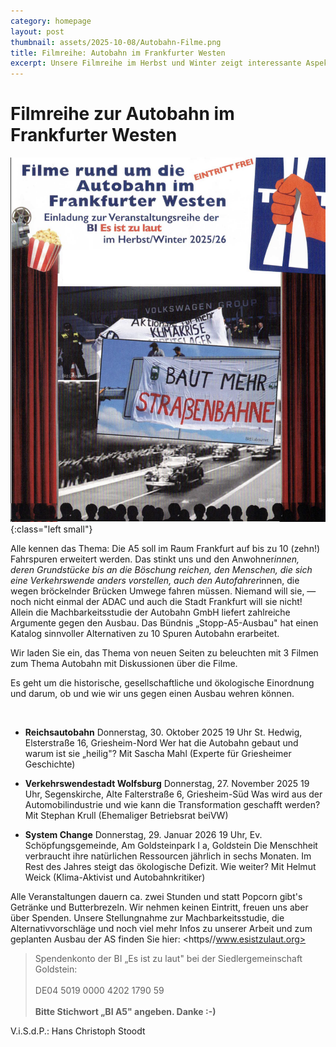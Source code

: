 ```yaml
---
category: homepage
layout: post
thumbnail: assets/2025-10-08/Autobahn-Filme.png
title: Filmreihe: Autobahn im Frankfurter Westen
excerpt: Unsere Filmreihe im Herbst und Winter zeigt interessante Aspekte zur Autobahn, ihrer Geschichte, aber auch, wie es weitergehen sollte.
---
```


# Filmreihe zur Autobahn im Frankfurter Westen

![Ankündigungsplakat der Filmreihe](/assets/2025-10-08/Autobahn-Filme.png){:class="left small"}

Alle kennen das Thema: Die A5 soll im Raum
Frankfurt auf bis zu 10 (zehn!) Fahrspuren erweitert
werden. Das stinkt uns und den Anwohner*innen,
deren Grundstücke bis an die Böschung reichen, den Menschen,
die sich eine Verkehrswende anders vorstellen, auch den
Autofahrer*innen, die wegen bröckelnder Brücken Umwege
fahren müssen. Niemand will sie, — noch nicht einmal der
ADAC und auch die Stadt Frankfurt will sie nicht!
Allein die Machbarkeitsstudie der Autobahn GmbH liefert
zahlreiche Argumente gegen den Ausbau.
Das Bündnis „Stopp-A5-Ausbau" hat einen Katalog sinnvoller
Alternativen zu 10 Spuren Autobahn erarbeitet.

Wir laden Sie ein, das Thema von neuen Seiten zu beleuchten 
mit 3 Filmen zum Thema Autobahn 
mit Diskussionen über die Filme. 

Es geht um die historische, gesellschaftliche und ökologische Einordnung und darum, 
ob und wie wir uns gegen einen Ausbau wehren können. 

<br style="clear: both" />

- **Reichsautobahn**
  Donnerstag, 30. Oktober 2025 19 Uhr St. Hedwig, Elsterstraße 16, Griesheim-Nord
  Wer hat die Autobahn gebaut und warum ist sie „heilig"?
  Mit Sascha Mahl (Experte für Griesheimer Geschichte)

- **Verkehrswendestadt Wolfsburg**
  Donnerstag, 27. November 2025 19 Uhr, Segenskirche, Alte Falterstraße 6, Griesheim-Süd
  Was wird aus der Automobilindustrie und wie kann die Transformation geschafft werden? 
  Mit Stephan Krull (Ehemaliger Betriebsrat beiVW) 
 
- **System Change**
  Donnerstag, 29. Januar 2026 19 Uhr, Ev. Schöpfungsgemeinde, Am Goldsteinpark I a, Goldstein
  Die Menschheit verbraucht ihre natürlichen Ressourcen jährlich in sechs Monaten. Im Rest des Jahres
  steigt das ökologische Defizit. Wie weiter? 
  Mit Helmut Weick  (Klima-Aktivist und Autobahnkritiker) 

Alle Veranstaltungen dauern  ca.  zwei Stunden und statt Popcorn gibt's Getränke und 
Butterbrezeln. Wir nehmen keinen Eintritt, freuen uns aber über Spenden. 
Unsere Stellungnahme zur Machbarkeitsstudie, die Alternativvorschläge und noch viel 
mehr Infos zu unserer Arbeit und zum geplanten Ausbau der AS finden Sie hier: 
<https//www.esistzulaut.org>

> Spendenkonto der BI „Es ist zu laut" bei der Siedlergemeinschaft Goldstein:\
  \
  DE04 5019 0000 4202 1790 59\
  \
  **Bitte Stichwort „BI A5" angeben. Danke :-)** 

V.i.S.d.P.: Hans Christoph Stoodt 